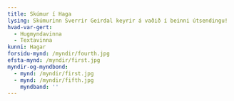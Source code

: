 ```yaml
---
title: Skúmur í Haga
lysing: Skúmurinn Sverrir Geirdal keyrir á vaðið í beinni útsendingu!
hvad-var-gert:
  - Hugmyndavinna
  - Textavinna
kunni: Hagar
forsidu-mynd: /myndir/fourth.jpg
efsta-mynd: /myndir/first.jpg
myndir-og-myndbond:
  - mynd: /myndir/first.jpg
  - mynd: /myndir/fifth.jpg
    myndband: ''
---
```


